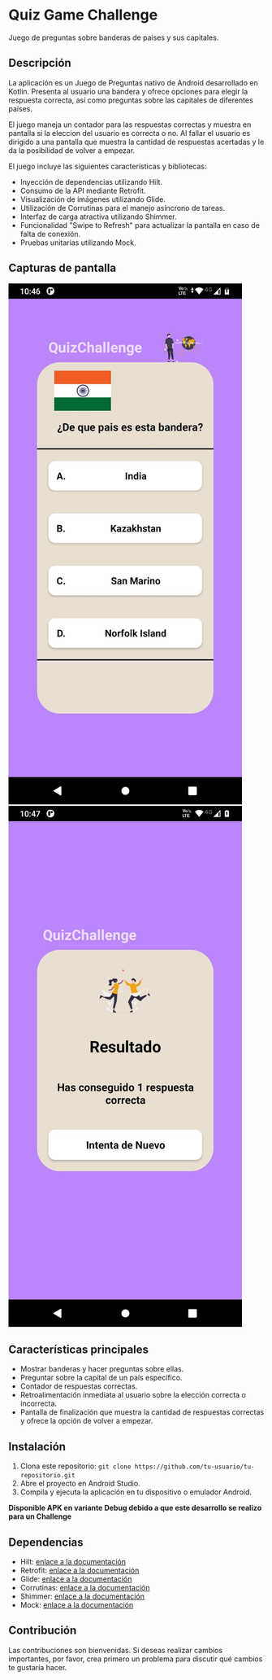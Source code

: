 # Quiz Game Challenge

Juego de preguntas sobre banderas de paises y sus capitales.

## Descripción

La aplicación es un Juego de Preguntas nativo de Android desarrollado en Kotlin. Presenta al usuario una bandera y ofrece opciones para elegir la respuesta correcta, así como preguntas sobre las capitales de diferentes países.

El juego maneja un contador para las respuestas correctas y muestra en pantalla si la eleccion del usuario es correcta o no. Al fallar el usuario es dirigido a una pantalla que muestra la cantidad de respuestas acertadas y le da la posibilidad de volver a empezar.

El juego incluye las siguientes características y bibliotecas:

- Inyección de dependencias utilizando Hilt.
- Consumo de la API mediante Retrofit.
- Visualización de imágenes utilizando Glide.
- Utilización de Corrutinas para el manejo asíncrono de tareas.
- Interfaz de carga atractiva utilizando Shimmer.
- Funcionalidad "Swipe to Refresh" para actualizar la pantalla en caso de falta de conexión.
- Pruebas unitarias utilizando Mock.

## Capturas de pantalla

![pantalla del juego](https://github.com/JuanCisilino/QuizChallenge/blob/29a6b643e80e2d5d6e9c531c8b0e52af1acbb109/preview/preview1.jpg)
![pantalla final](https://github.com/JuanCisilino/QuizChallenge/blob/29a6b643e80e2d5d6e9c531c8b0e52af1acbb109/preview/preview2.jpg)

## Características principales

- Mostrar banderas y hacer preguntas sobre ellas.
- Preguntar sobre la capital de un país específico.
- Contador de respuestas correctas.
- Retroalimentación inmediata al usuario sobre la elección correcta o incorrecta.
- Pantalla de finalización que muestra la cantidad de respuestas correctas y ofrece la opción de volver a empezar.

## Instalación

1. Clona este repositorio: `git clone https://github.com/tu-usuario/tu-repositorio.git`
2. Abre el proyecto en Android Studio.
3. Compila y ejecuta la aplicación en tu dispositivo o emulador Android.

**Disponible APK en variante Debug debido a que este desarrollo se realizo para un Challenge**

## Dependencias

- Hilt: [enlace a la documentación](https://dagger.dev/hilt/)
- Retrofit: [enlace a la documentación](https://square.github.io/retrofit/)
- Glide: [enlace a la documentación](https://github.com/bumptech/glide)
- Corrutinas: [enlace a la documentación](https://developer.android.com/kotlin/coroutines)
- Shimmer: [enlace a la documentación](https://facebook.github.io/shimmer-android/)
- Mock: [enlace a la documentación](https://mockk.io/)

## Contribución

Las contribuciones son bienvenidas. Si deseas realizar cambios importantes, por favor, crea primero un problema para discutir qué cambios te gustaría hacer.
